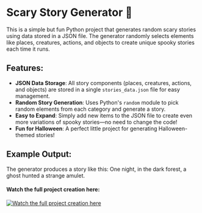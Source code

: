 # Scary Story Generator 🎃

This is a simple but fun Python project that generates random scary stories using data stored in a JSON file. The generator randomly selects elements like places, creatures, actions, and objects to create unique spooky stories each time it runs.

## Features:
- **JSON Data Storage**: All story components (places, creatures, actions, and objects) are stored in a single `stories_data.json` file for easy management.
- **Random Story Generation**: Uses Python's `random` module to pick random elements from each category and generate a story.
- **Easy to Expand**: Simply add new items to the JSON file to create even more variations of spooky stories—no need to change the code!
- **Fun for Halloween**: A perfect little project for generating Halloween-themed stories!

## Example Output:
The generator produces a story like this:
One night, in the dark forest, a ghost hunted a strange amulet.


#### Watch the full project creation here:

[![Watch the full project creation here](https://img.youtube.com/vi/RIJ7PHVeAvU/0.jpg)](https://youtu.be/RIJ7PHVeAvU)
